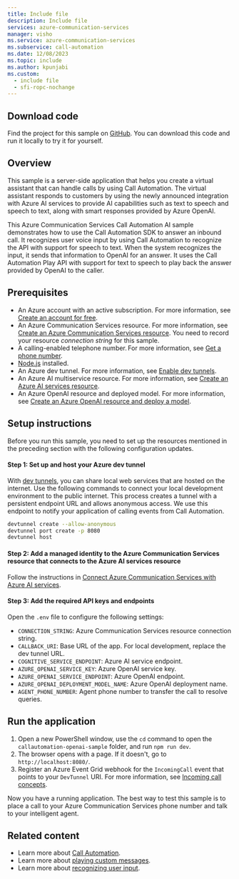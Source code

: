 ```yaml
---
title: Include file
description: Include file
services: azure-communication-services
manager: visho
ms.service: azure-communication-services
ms.subservice: call-automation
ms.date: 12/08/2023
ms.topic: include
ms.author: kpunjabi
ms.custom:
  - include file
  - sfi-ropc-nochange
---
```


## Download code

Find the project for this sample on [GitHub](https://github.com/Azure-Samples/communication-services-javascript-quickstarts/tree/main/callautomation-openai-sample). You can download this code and run it locally to try it for yourself.

## Overview

This sample is a server-side application that helps you create a virtual assistant that can handle calls by using Call Automation. The virtual assistant responds to customers by using the newly announced integration with Azure AI services to provide AI capabilities such as text to speech and speech to text, along with smart responses provided by Azure OpenAI.

This Azure Communication Services Call Automation AI sample demonstrates how to use the Call Automation SDK to answer an inbound call. It recognizes user voice input by using Call Automation to recognize the API with support for speech to text. When the system recognizes the input, it sends that information to OpenAI for an answer. It uses the Call Automation Play API with support for text to speech to play back the answer provided by OpenAI to the caller.

## Prerequisites

- An Azure account with an active subscription. For more information, see [Create an account for free](https://azure.microsoft.com/pricing/purchase-options/azure-account?cid=msft_learn).
- An Azure Communication Services resource. For more information, see [Create an Azure Communication Services resource](../../quickstarts/create-communication-resource.md?tabs=windows&pivots=platform-azp). You need to record your resource *connection string* for this sample.
- A calling-enabled telephone number. For more information, see [Get a phone number](../../quickstarts/telephony/get-phone-number.md).
- [Node.js](https://nodejs.org/en/download) installed.
- An Azure dev tunnel. For more information, see [Enable dev tunnels](/azure/developer/dev-tunnels/get-started).
- An Azure AI multiservice resource. For more information, see [Create an Azure AI services resource](/azure/ai-services/multi-service-resource).
- An Azure OpenAI resource and deployed model. For more information, see [Create an Azure OpenAI resource and deploy a model](/azure/ai-services/openai/how-to/create-resource?pivots=web-portal).

## Setup instructions

Before you run this sample, you need to set up the resources mentioned in the preceding section with the following configuration updates.

#### Step 1: Set up and host your Azure dev tunnel

With [dev tunnels](/azure/developer/dev-tunnels/overview), you can share local web services that are hosted on the internet. Use the following commands to connect your local development environment to the public internet. This process creates a tunnel with a persistent endpoint URL and allows anonymous access. We use this endpoint to notify your application of calling events from Call Automation.

```bash
devtunnel create --allow-anonymous
devtunnel port create -p 8080
devtunnel host
```

<a name='2-add-a-managed-identity-to-the-acs-resource-that-connects-to-the-cognitive-services-resource'></a>

#### Step 2: Add a managed identity to the Azure Communication Services resource that connects to the Azure AI services resource

Follow the instructions in [Connect Azure Communication Services with Azure AI services](/azure/communication-services/concepts/call-automation/azure-communication-services-azure-cognitive-services-integration).

#### Step 3: Add the required API keys and endpoints

Open the `.env` file to configure the following settings:

- `CONNECTION_STRING`: Azure Communication Services resource connection string.
- `CALLBACK_URI`: Base URL of the app. For local development, replace the dev tunnel URL.
- `COGNITIVE_SERVICE_ENDPOINT`: Azure AI service endpoint.
- `AZURE_OPENAI_SERVICE_KEY`: Azure OpenAI service key.
- `AZURE_OPENAI_SERVICE_ENDPOINT`: Azure OpenAI endpoint.
- `AZURE_OPENAI_DEPLOYMENT_MODEL_NAME`: Azure OpenAI deployment name.
- `AGENT_PHONE_NUMBER`: Agent phone number to transfer the call to resolve queries.

## Run the application

1. Open a new PowerShell window, use the `cd` command to open the `callautomation-openai-sample` folder, and run `npm run dev`.
1. The browser opens with a page. If it doesn't, go to `http://localhost:8080/`.
1. Register an Azure Event Grid webhook for the `IncomingCall` event that points to your `DevTunnel` URI. For more information, see [Incoming call concepts](/azure/communication-services/concepts/call-automation/incoming-call-notification).

Now you have a running application. The best way to test this sample is to place a call to your Azure Communication Services phone number and talk to your intelligent agent.

## Related content

- Learn more about [Call Automation](../../concepts/call-automation/call-automation.md).
- Learn more about [playing custom messages](../../how-tos/call-automation/play-action.md).
- Learn more about [recognizing user input](../../how-tos/call-automation/recognize-action.md).

